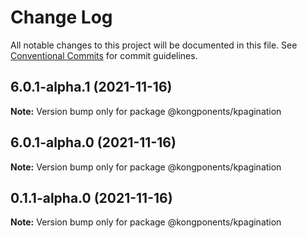 # Change Log

All notable changes to this project will be documented in this file.
See [Conventional Commits](https://conventionalcommits.org) for commit guidelines.

## 6.0.1-alpha.1 (2021-11-16)

**Note:** Version bump only for package @kongponents/kpagination





## 6.0.1-alpha.0 (2021-11-16)

**Note:** Version bump only for package @kongponents/kpagination





## 0.1.1-alpha.0 (2021-11-16)

**Note:** Version bump only for package @kongponents/kpagination
